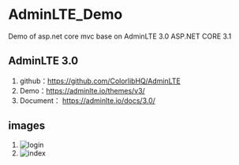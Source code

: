 # AdminLTE_Demo
Demo of asp.net core mvc base on AdminLTE 3.0
ASP.NET CORE 3.1

## AdminLTE 3.0
1. github：https://github.com/ColorlibHQ/AdminLTE
2. Demo：https://adminlte.io/themes/v3/
3. Document： https://adminlte.io/docs/3.0/

## images
1. ![login](https://github.com/kuyu05/AdminLTE_Demo/tree/master/imgs/login.png)
2. ![index](https://github.com/kuyu05/AdminLTE_Demo/tree/master/imgs/index.png)

